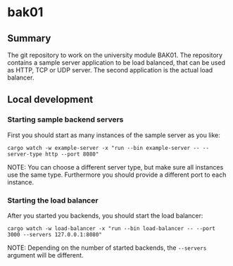 # bak01

## Summary

The git repository to work on the university module BAK01. The repository contains a sample
server application to be load balanced, that can be used as HTTP, TCP or UDP server. The
second application is the actual load balancer.

## Local development

### Starting sample backend servers

First you should start as many instances of the sample server as you like:

```shell
cargo watch -w example-server -x "run --bin example-server -- --server-type http --port 8080"
```

NOTE: You can choose a different server type, but make sure all instances use the same type.
Furthermore you should provide a different port to each instance.

### Starting the load balancer

After you started you backends, you should start the load balancer:

```shell
cargo watch -w load-balancer -x "run --bin load-balancer -- --port 3000 --servers 127.0.0.1:8080"
```

NOTE: Depending on the number of started backends, the `--servers` argument will be different.
